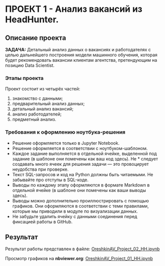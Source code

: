 # ПРОЕКТ 1 - Анализ вакансий из HeadHunter.
## Описание проекта

**ЗАДАЧА:** Детальный анализ данных о вакансиях и работодателях с целью дальнейшего построения модели машинного обучения, которая будет рекомендовать вакансии клиентам агентства, претендующим на позицию Data Scientist.

### Этапы проекта
Проект состоит из четырёх частей:
1. знакомство с данными;
2. предварительный анализ данных;
3. детальный анализ вакансий;
4. анализ работодателей;
5. предметный анализ.

### Требования к оформлению ноутбука-решения
* Решение оформляется только в Jupyter Notebook.
* Решение оформляется в соответствии с ноутбуком-шаблоном.
* Каждое задание выполняется в отдельной ячейке, выделенной под задание (в шаблоне они помечены как ваш код здесь). Не * следует создавать много ячеек для решения задачи — это провоцирует неудобства при проверке.
* Текст SQL-запросов и код на Python должны быть читаемыми. Не забывайте про отступы в SQL-коде.
* Выводы по каждому этапу оформляются в формате Markdown в отдельной ячейке (в шаблоне они помечены как ваши выводы здесь).
* Выводы можно дополнительно проиллюстрировать с помощью графиков. Они оформляются в соответствии с теми правилами, которые мы приводили в модуле по визуализации данных.
* Не забудьте удалить ячейку с данными соединения перед фиксацией работы в GitHub.


## Результат
Результат работы представлен в файле: [OreshkinAV_Project_02_HH.ipynb](https://github.com/oresh247/SF_DSPR167_HOMEWORK/blob/main/PROJECT_01/OreshkinAV_Project_01_HH.ipynb)

Просмотр графиков на **nbviewer.org**: [OreshkinAV_Project_01_HH.ipynb](https://nbviewer.org/github/oresh247/SF_DSPR167_HOMEWORK/blob/main/PROJECT_01/OreshkinAV_Project_01_HH.ipynb)